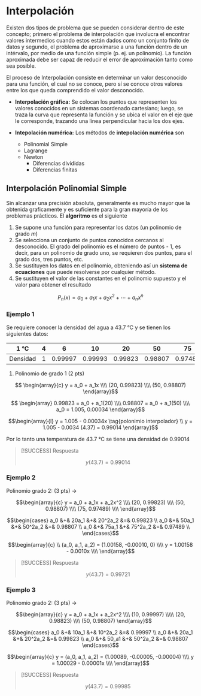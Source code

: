 # Interpolación

Existen dos tipos de problema que se pueden considerar dentro de este concepto; primero el problema de interpolación que involucra el encontrar valores intermedios cuando estos están dados como un conjunto finito de datos y segundo, el problema de aproximarse a una función dentro de un intérvalo, por medio de una función simple (p. ej. un polinomio). La función aproximada debe ser capaz de reducir el error de aproximación tanto como sea posible.

El proceso de Interpolación consiste en determinar un valor desconocido para una función, el cual no se conoce, pero sí se conoce otros valores entre los que queda comprendido el valor desconocido. 

- **Interpolación gráfica:** Se colocan los puntos que representen los valores conocidos en un sistemas coordenado cartesiano; luego, se traza la curva que representa la función y se ubica el valor en el eje que le corresponde, trazando una línea perpendicular hacia los dos ejes. 

- **Intepolación numérica:** Los métodos de **intepolación numérica** son 
	- Polinomial Simple
	- Lagrange
	- Newton
		- Diferencias divididas
		- Diferencias finitas

## Interpolación Polinomial Simple

Sin alcanzar una precisión absoluta, generalmente es mucho mayor que la obtenida graficamente y es suficiente para la gran mayoría de los problemas prácticos. El **algoritmo** es el siguiente

1. Se supone una función para representar los datos (un polinomio de grado $m$)
2. Se selecciona un conjunto de puntos conocidos cercanos al desconocido. El grado del polinomio es el número de puntos - 1, es decir, para un polinomio de grado uno, se requieren dos puntos, para el grado dos, tres puntos, etc.
3. Se sustituyen los datos en el polinomio, obteniendo así un **sistema de ecuaciones** que puede resolverse por cualquier método.
4. Se sustituyen el valor de las constantes en el polinomio supuesto y el valor para obtener el resultado

$$P_n(x) = a_0 + a_1x + a_2x^2 + \cdots + a_{n}x^{n}$$

### Ejemplo 1

Se requiere conocer la densidad del agua a 43.7 °C y se tienen los siguientes datos:

|   1 °C   |  4  |    6    |   10    |   20    |   50    |   75    |   100   |
|:--------:|:---:|:-------:|:-------:|:-------:|:-------:|:-------:|:-------:|
| Densidad |  1  | 0.99997 | 0.99993 | 0.99823 | 0.98807 | 0.97489 | 0.95838 |

1. Polinomio de grado 1 (2 pts)

$$ \begin{array}{c}
y = a_0 + a_1x \\\\
(20, 0.99823) \\\\
(50, 0.98807)
\end{array}$$

$$ \begin{array}
0.99823 = a_0 + a_1(20) \\\\
0.98807 = a_0 + a_1(50) \\\\
a_0 = 1.005, 0.00034
\end{array}$$

<!-- 

| 1 20 | 0.99823 |
| ---- | ------- |
|      |         |

-->

$$\begin{array}{l}
y = 1.005 - 0.00034x \tag{polonimio interpolador} \\
y = 1.005 - 0.0034 (4.37) = 0.99014
\end{array}$$

Por lo tanto una temperatura de 43.7 °C se tiene una  densidad de 0.99014

> [!SUCCESS] Respuesta
> 
> $$y(43.7) = 0.99014$$

### Ejemplo 2

Polinomio grado 2: (3 pts) ->

$$\begin{array}{c}
y = a_0 + a_1x + a_2x^2 \\\\
(20, 0.99823) \\\\
(50, 0.98807) \\\\
(75, 0.97489) \\\\
\end{array}$$

$$\begin{cases} 
a_0 &+& 20a_1 &+& 20^2a_2 &=& 0.99823 \\
a_0 &+& 50a_1 &+& 50^2a_2 &=& 0.98807 \\
a_0 &+& 75a_1 &+& 75^2a_2 &=& 0.97489 \\
\end{cases}$$

$$\begin{array}{c} \\
(a_0, a_1, a_2) = (1.00158, -0.00010, 0) \\\\
y = 1.00158 - 0.0010x \\\\
\end{array}$$

> [!SUCCESS] Respuesta
> 
> $$y(43.7) = 0.99721$$


### Ejemplo 3

Polinomio grado 2: (3 pts) ->

$$\begin{array}{c} 
y = a_0 + a_1x + a_2x^2 \\\\
(10, 0.99997) \\\\\
(20, 0.98823) \\\\
(50, 0.98807)
\end{array}$$

$$\begin{cases}
a_0 &+& 10a_1 &+& 10^2a_2 &=& 0.99997 \\
a_0 &+& 20a_1 &+& 20^2a_2 &=& 0.99823 \\
a_0 &+& 50_a1 &+& 50^2a_2 &=& 0.98807
\end{cases}$$

$$\begin{array}{c}
y = (a_0, a_1, a_2) = (1.00089, -0.00005, -0.00004) \\\\
y = 1.00029 - 0.00001x \\\\
\end{array}$$

> [!SUCCESS] Respuesta
> 
> $$y(43.7) = 0.99985$$
